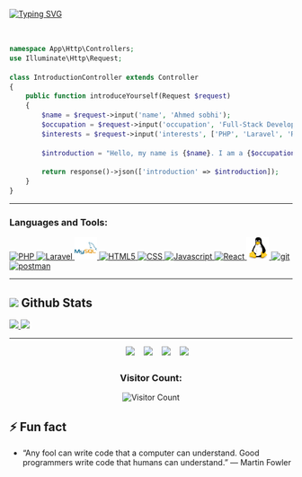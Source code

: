 <a href="https://git.io/typing-svg"><img src="https://readme-typing-svg.demolab.com?font=Fira+Code&weight=800&size=25&duration=3000&pause=503&center=true&vCenter=true&width=1000&lines=Hello+Everyone!;My+name+is+Ahmed+Sobhi.;I+am+a+Full-Stack+Developer.;and+my+interests+include+%5BPHP+%2C+Laravel+%2C+React.js%5D" alt="Typing SVG" /></a>

<br>

```php
namespace App\Http\Controllers;
use Illuminate\Http\Request;

class IntroductionController extends Controller
{
    public function introduceYourself(Request $request)
    {
        $name = $request->input('name', 'Ahmed sobhi');
        $occupation = $request->input('occupation', 'Full-Stack Developer');
        $interests = $request->input('interests', ['PHP', 'Laravel', 'React.js']);

        $introduction = "Hello, my name is {$name}. I am a {$occupation} and my interests include " . implode(', ', $interests) . ".";

        return response()->json(['introduction' => $introduction]);
    }
}
```

<hr>
<h3 align="left">Languages and Tools:</h3>
<p align="left"> <a href="https://www.vectorlogo.zone/logos/php/php-icon.svg" target="_blank" rel="noreferrer"> <img src="https://www.vectorlogo.zone/logos/php/php-icon.svg" alt="PHP" width="40" height="40"/> </a>
<a href="https://laravel.com/" target="_blank" rel="noreferrer"> <img src="https://laravel.com/img/logomark.min.svg" alt="Laravel" width="40" height="40"/> </a>
<a href="https://www.mysql.com/" target="_blank" rel="noreferrer"> <img src="https://raw.githubusercontent.com/devicons/devicon/master/icons/mysql/mysql-original-wordmark.svg" alt="mysql" width="40" height="40"/> </a>
<a href="https://www.vectorlogo.zone/logos/w3_html5/w3_html5-icon.svg" target="_blank" rel="noreferrer"> <img src="https://www.vectorlogo.zone/logos/w3_html5/w3_html5-icon.svg" alt="HTML5" width="40" height="40"/> </a>
<a href="https://www.w3schools.com/css/default.asp" target="_blank" rel="noreferrer"> <img src="https://www.vectorlogo.zone/logos/w3_css/w3_css-icon.svg" alt="CSS" width="40" height="40"/> </a>
<a href="https://www.w3schools.com/js/default.asp" target="_blank" rel="noreferrer"> <img src="https://glot.io/static/img/javascript.svg.png?etag=UxyNBZrt" alt="Javascript" width="40" height="40"/> </a>
<a href="https://www.w3schools.com/js/default.asp" target="_blank" rel="noreferrer"> <img src="https://www.vectorlogo.zone/logos/reactjs/reactjs-icon.svg" alt="React" width="40" height="40"/> </a>
<a href="https://www.linux.org/" target="_blank" rel="noreferrer"> <img src="https://raw.githubusercontent.com/devicons/devicon/master/icons/linux/linux-original.svg" alt="linux" width="40" height="40"/> </a>
<a href="https://git-scm.com/" target="_blank" rel="noreferrer"> <img src="https://www.vectorlogo.zone/logos/git-scm/git-scm-icon.svg" alt="git" width="40" height="40"/> </a>
<a href="https://postman.com" target="_blank" rel="noreferrer"> <img src="https://www.vectorlogo.zone/logos/getpostman/getpostman-icon.svg" alt="postman" width="40" height="40"/> </a>

</p>

<hr>

    
<h2><img src = "https://media.giphy.com/media/iY8CRBdQXODJSCERIr/giphy.gif" width ="35"> Github Stats </h2>

<a href="https://github.com/ahmeds0bhi">
  <img height="200em" src="https://github-readme-stats.vercel.app/api?username=ahmeds0bhi&theme=radical&show_icons=true" />
  <img height="200em" src="https://github-readme-stats.vercel.app/api/top-langs/?username=ahmeds0bhi&theme=radical&layout=compact" />
</a> <hr>

<section align="center" style="margin-left: 10px; margin-bottom: 27px;">
	<a style="margin-left: 12px; text-decoration: none;" target="_blank" href="https://www.upwork.com/freelancers/~01c9b21c67e92c89dd">
		<img src="https://www.svgrepo.com/show/349549/upwork.svg" width="45px">
	</a>
	<a style="margin-left: 12px; text-decoration: none;" target="_blank" href="https://github.com/ahmeds0bhi">
		<img src="https://www.svgrepo.com/show/512317/github-142.svg" width="45px">
	</a>
	<a style="margin-left: 12px; text-decoration: none;" target="_blank" href="https://www.linkedin.com/in/ahmeds0bhi/">
		<img src="https://www.svgrepo.com/show/138936/linkedin.svg" width="45px">
	</a>
	<a style="margin-left: 12px; text-decoration: none;" target="_blank" href="mailto:ahmedsobhysharaf2014@gmail.com">
		<img src="https://www.svgrepo.com/show/249767/email-mail.svg" width="45px">
	</a>
</section>

<div align="center">
<h3 align="center">Visitor Count: </h3> 

![Visitor Count](https://profile-counter.glitch.me/ahmeds0bhi/count.svg)

 </div>

## ⚡ Fun fact
- “Any fool can write code that a computer can understand. Good programmers write code that humans can understand.” — Martin Fowler
      
